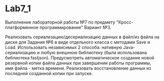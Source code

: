 # Lab7_1
Выполнение лабораторной работы №7 по предмету "Кросс-платформенное программирование"
Вариант №3.

Реализовать сериализацию/десериализацию данных в файл/из файла на диске для Задания №6 в виде отдельного класса с методами Save и Load.
Использовать независимых 2 способа: нативную Java-сериализацию и любую внешнюю библиотеку (была использована библиотека fastjson).
Предусмотреть автоматическое создание новой резервной копии файла данных при завершении работы программы, имя файла - метка времени.
Реализовать восстановление данных из последней созданной копии при запуске.
